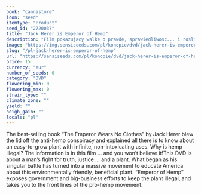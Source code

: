 ```yaml
---
book: "cannastore"
icon: "seed"
itemtype: "Product"
seed_id: "2720037"
title: "Jack Herer is Emperor of Hemp"
description: "Film pokazujacy walke o prawde, sprawiedliwosc... i rosline. Próba przekonania Ameryki do przyjaznej dla srodowiska i pelnej zalet rosliny. Zamów juz teraz."
image: "https://img.sensiseeds.com/pl/konopie/dvd/jack-herer-is-emperor-of-hemp-image.png"
slug: "/pl-jack-herer-is-emperor-of-hemp"
url: "https://sensiseeds.com/pl/konopie/dvd/jack-herer-is-emperor-of-hemp?a_aid=cannastore"
price: 15
currency: "eur"
number_of_seeds: 0
category: "DVD"
flowering_min: 0
flowering_max: 0
strain_type: ""
climate_zone: ""
yield: ""
heigh_gain: ""
locale: "pl"
---
```

The best-selling book “The Emperor Wears No Clothes” by Jack Herer blew the lid off the anti-hemp conspiracy and explained all there is to know about an easy-to-grow plant with infinite, non-intoxicating uses. Why is hemp illegal? The information is in this film … and you won’t believe it!This DVD is about a man’s fight for truth, justice … and a plant. What began as his singular battle has turned into a massive movement to educate America about this environmentally friendly, beneficial plant. “Emperor of Hemp” exposes government and big-business efforts to keep the plant illegal, and takes you to the front lines of the pro-hemp movement.
